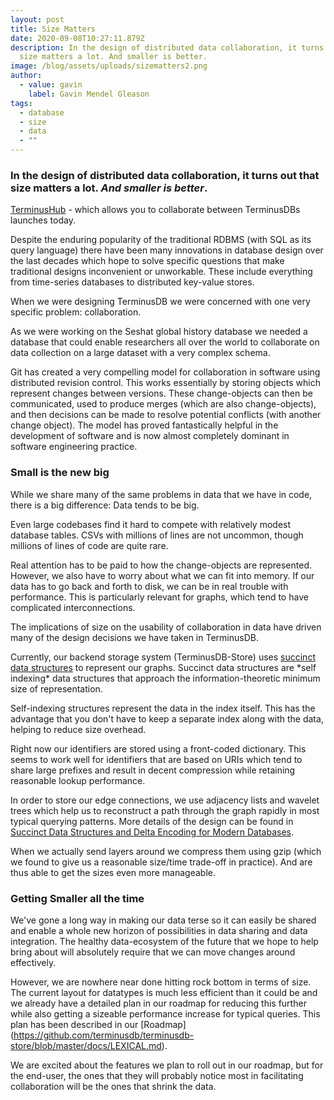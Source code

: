 ```yaml
---
layout: post
title: Size Matters
date: 2020-09-08T10:27:11.879Z
description: In the design of distributed data collaboration, it turns out that
  size matters a lot. And smaller is better.
image: /blog/assets/uploads/sizematters2.png
author:
  - value: gavin
    label: Gavin Mendel Gleason
tags:
  - database
  - size
  - data
  - ""
---
```

### In the design of distributed data collaboration, it turns out that size matters a lot. *And smaller is better*.

[TerminusHub](https://terminusdb.com/hub/) - which allows you to collaborate between TerminusDBs launches today. 

Despite the enduring popularity of the traditional RDBMS (with SQL as its query language) there have been many innovations in database design over the last decades which hope to solve specific questions that make traditional designs inconvenient or unworkable. These include everything from time-series databases to distributed key-value stores.

When we were designing TerminusDB we were concerned with one very specific problem: collaboration.

As we were working on the Seshat global history database we needed a database that could enable researchers all over the world to collaborate on data collection on a large dataset with a very complex schema.

Git has created a very compelling model for collaboration in software using distributed revision control. This works essentially by storing objects which represent changes between versions. These change-objects can then be communicated, used to produce merges (which are also change-objects), and then decisions can be made to resolve potential conflicts (with another change object). The model has proved fantastically helpful in the development of software and is now almost completely dominant in software engineering practice.

### Small is the new big

While we share many of the same problems in data that we have in code, there is a big difference: Data tends to be big.

Even large codebases find it hard to compete with relatively modest database tables. CSVs with millions of lines are not uncommon, though millions of lines of code are quite rare.

Real attention has to be paid to how the change-objects are represented. However, we also have to worry about what we can fit into memory. If our data has to go back and forth to disk, we can be in real trouble with performance. This is particularly relevant for graphs, which tend to have complicated interconnections.

The implications of size on the usability of collaboration in data have driven many of the design decisions we have taken in TerminusDB.

Currently, our backend storage system (TerminusDB-Store) uses [succinct data structures](https://en.wikipedia.org/wiki/Succinct_data_structure) to represent our graphs. Succinct data structures are \*self indexing\* data structures that approach the information-theoretic minimum size of representation.

Self-indexing structures represent the data in the index itself. This has the advantage that you don't have to keep a separate index along with the data, helping to reduce size overhead.

Right now our identifiers are stored using a front-coded dictionary. This seems to work well for identifiers that are based on URIs which tend to share large prefixes and result in decent compression while retaining reasonable lookup performance.

In order to store our edge connections, we use adjacency lists and wavelet trees which help us to reconstruct a path through the graph rapidly in most typical querying patterns. More details of the design can be found in [Succinct Data Structures and Delta Encoding for Modern Databases](https://terminusdb.com/t/papers/terminusdb-git.pdf).

When we actually send layers around we compress them using gzip (which we found to give us a reasonable size/time trade-off in practice). And are thus able to get the sizes even more manageable.

### Getting Smaller all the time

We've gone a long way in making our data terse so it can easily be shared and enable a whole new horizon of possibilities in data sharing and data integration. The healthy data-ecosystem of the future that we hope to help bring about will absolutely require that we can move changes around effectively.

However, we are nowhere near done hitting rock bottom in terms of size. The current layout for datatypes is much less efficient than it could be and we already have a detailed plan in our roadmap for reducing this further while also getting a sizeable performance increase for typical queries. This plan has been described in our \[Roadmap](https://github.com/terminusdb/terminusdb-store/blob/master/docs/LEXICAL.md).

We are excited about the features we plan to roll out in our roadmap, but for the end-user, the ones that they will probably notice most in facilitating collaboration will be the ones that shrink the data.